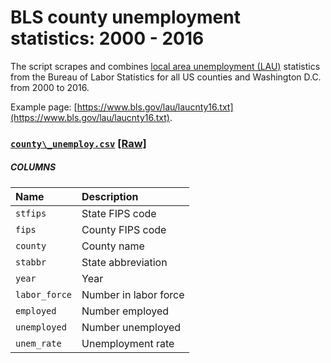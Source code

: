 # BLS county unemployment statistics: 2000 - 2016

The script scrapes and
combines [local area unemployment (LAU)](https://www.bls.gov/lau/)
statistics from the Bureau of Labor Statistics for all US counties and
Washington D.C. from 2000 to 2016.

Example
page:
[https://www.bls.gov/lau/laucnty16.txt](https://www.bls.gov/lau/laucnty16.txt).

### [`county\_unemploy.csv`](https://github.com/btskinner/county\_unemploy/blob/master/county\_unemploy.csv) [[Raw]](https://raw.githubusercontent.com/btskinner/county\_unemploy/master/county\_unemploy.csv)

##### COLUMNS

| Name | Description|
|:-----|:-----------|
|`stfips`|State FIPS code|
|`fips`|County FIPS code|
|`county`|County name|
|`stabbr`|State abbreviation|
|`year`|Year|
|`labor_force`|Number in labor force|
|`employed `|Number employed|
|`unemployed`|Number unemployed|
|`unem_rate`|Unemployment rate|

